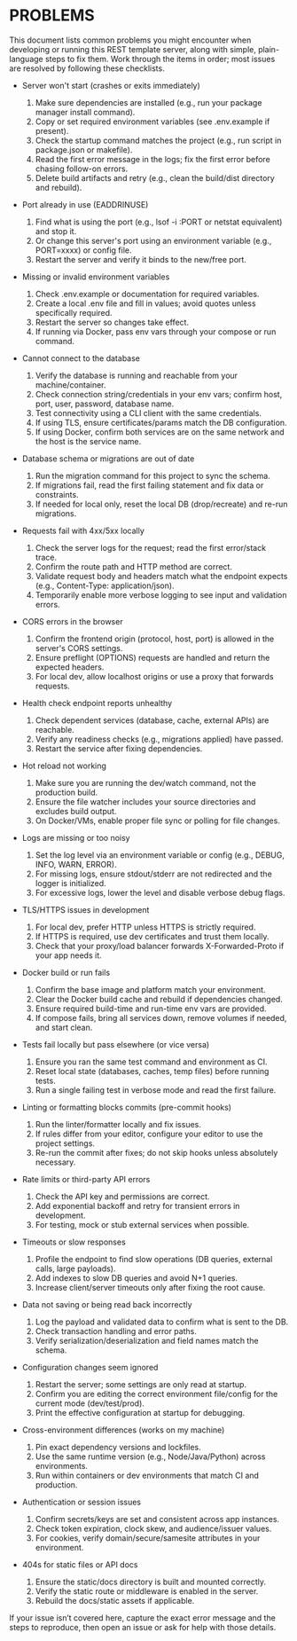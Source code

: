 # PROBLEMS

This document lists common problems you might encounter when developing or running this REST template server, along with simple, plain-language steps to fix them. Work through the items in order; most issues are resolved by following these checklists.

- Server won't start (crashes or exits immediately)
  1) Make sure dependencies are installed (e.g., run your package manager install command).
  2) Copy or set required environment variables (see .env.example if present).
  3) Check the startup command matches the project (e.g., run script in package.json or makefile).
  4) Read the first error message in the logs; fix the first error before chasing follow-on errors.
  5) Delete build artifacts and retry (e.g., clean the build/dist directory and rebuild).

- Port already in use (EADDRINUSE)
  1) Find what is using the port (e.g., lsof -i :PORT or netstat equivalent) and stop it.
  2) Or change this server's port using an environment variable (e.g., PORT=xxxx) or config file.
  3) Restart the server and verify it binds to the new/free port.

- Missing or invalid environment variables
  1) Check .env.example or documentation for required variables.
  2) Create a local .env file and fill in values; avoid quotes unless specifically required.
  3) Restart the server so changes take effect.
  4) If running via Docker, pass env vars through your compose or run command.

- Cannot connect to the database
  1) Verify the database is running and reachable from your machine/container.
  2) Check connection string/credentials in your env vars; confirm host, port, user, password, database name.
  3) Test connectivity using a CLI client with the same credentials.
  4) If using TLS, ensure certificates/params match the DB configuration.
  5) If using Docker, confirm both services are on the same network and the host is the service name.

- Database schema or migrations are out of date
  1) Run the migration command for this project to sync the schema.
  2) If migrations fail, read the first failing statement and fix data or constraints.
  3) If needed for local only, reset the local DB (drop/recreate) and re-run migrations.

- Requests fail with 4xx/5xx locally
  1) Check the server logs for the request; read the first error/stack trace.
  2) Confirm the route path and HTTP method are correct.
  3) Validate request body and headers match what the endpoint expects (e.g., Content-Type: application/json).
  4) Temporarily enable more verbose logging to see input and validation errors.

- CORS errors in the browser
  1) Confirm the frontend origin (protocol, host, port) is allowed in the server's CORS settings.
  2) Ensure preflight (OPTIONS) requests are handled and return the expected headers.
  3) For local dev, allow localhost origins or use a proxy that forwards requests.

- Health check endpoint reports unhealthy
  1) Check dependent services (database, cache, external APIs) are reachable.
  2) Verify any readiness checks (e.g., migrations applied) have passed.
  3) Restart the service after fixing dependencies.

- Hot reload not working
  1) Make sure you are running the dev/watch command, not the production build.
  2) Ensure the file watcher includes your source directories and excludes build output.
  3) On Docker/VMs, enable proper file sync or polling for file changes.

- Logs are missing or too noisy
  1) Set the log level via an environment variable or config (e.g., DEBUG, INFO, WARN, ERROR).
  2) For missing logs, ensure stdout/stderr are not redirected and the logger is initialized.
  3) For excessive logs, lower the level and disable verbose debug flags.

- TLS/HTTPS issues in development
  1) For local dev, prefer HTTP unless HTTPS is strictly required.
  2) If HTTPS is required, use dev certificates and trust them locally.
  3) Check that your proxy/load balancer forwards X-Forwarded-Proto if your app needs it.

- Docker build or run fails
  1) Confirm the base image and platform match your environment.
  2) Clear the Docker build cache and rebuild if dependencies changed.
  3) Ensure required build-time and run-time env vars are provided.
  4) If compose fails, bring all services down, remove volumes if needed, and start clean.

- Tests fail locally but pass elsewhere (or vice versa)
  1) Ensure you ran the same test command and environment as CI.
  2) Reset local state (databases, caches, temp files) before running tests.
  3) Run a single failing test in verbose mode and read the first failure.

- Linting or formatting blocks commits (pre-commit hooks)
  1) Run the linter/formatter locally and fix issues.
  2) If rules differ from your editor, configure your editor to use the project settings.
  3) Re-run the commit after fixes; do not skip hooks unless absolutely necessary.

- Rate limits or third-party API errors
  1) Check the API key and permissions are correct.
  2) Add exponential backoff and retry for transient errors in development.
  3) For testing, mock or stub external services when possible.

- Timeouts or slow responses
  1) Profile the endpoint to find slow operations (DB queries, external calls, large payloads).
  2) Add indexes to slow DB queries and avoid N+1 queries.
  3) Increase client/server timeouts only after fixing the root cause.

- Data not saving or being read back incorrectly
  1) Log the payload and validated data to confirm what is sent to the DB.
  2) Check transaction handling and error paths.
  3) Verify serialization/deserialization and field names match the schema.

- Configuration changes seem ignored
  1) Restart the server; some settings are only read at startup.
  2) Confirm you are editing the correct environment file/config for the current mode (dev/test/prod).
  3) Print the effective configuration at startup for debugging.

- Cross-environment differences (works on my machine)
  1) Pin exact dependency versions and lockfiles.
  2) Use the same runtime version (e.g., Node/Java/Python) across environments.
  3) Run within containers or dev environments that match CI and production.

- Authentication or session issues
  1) Confirm secrets/keys are set and consistent across app instances.
  2) Check token expiration, clock skew, and audience/issuer values.
  3) For cookies, verify domain/secure/samesite attributes in your environment.

- 404s for static files or API docs
  1) Ensure the static/docs directory is built and mounted correctly.
  2) Verify the static route or middleware is enabled in the server.
  3) Rebuild the docs/static assets if applicable.

If your issue isn’t covered here, capture the exact error message and the steps to reproduce, then open an issue or ask for help with those details.

